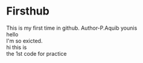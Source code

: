 # Firsthub
This is my first time in github.
Author-P.Aquib younis
<br>
hello
<br>
I'm so exicted.
<br>
hi this is <br> the 1st code for practice